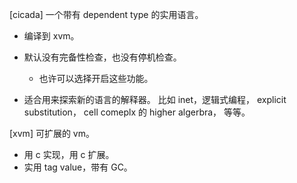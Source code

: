 [cicada] 一个带有 dependent type 的实用语言。

- 编译到 xvm。

- 默认没有完备性检查，也没有停机检查。

  - 也许可以选择开启这些功能。

- 适合用来探索新的语言的解释器。
  比如 inet，逻辑式编程，
  explicit substitution，
  cell comeplx 的 higher algerbra，
  等等。

[xvm] 可扩展的 vm。

- 用 c 实现，用 c 扩展。
- 实用 tag value，带有 GC。
